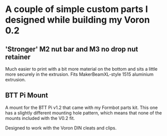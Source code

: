 # A couple of simple custom parts I designed while building my Voron 0.2

## 'Stronger' M2 nut bar and M3 no drop nut retainer

Much easier to print with a bit more material on the bottom and sits a little more securely in the extrusion. Fits MakerBeamXL-style 1515 aluminium extrusion.

## BTT Pi Mount

A mount for the BTT Pi v1.2 that came with my Formbot parts kit. This one has a slightly different mounting hole pattern, which means that none of the mounts included with the V0.2 fit.

Designed to work with the Voron DIN cleats and clips.
